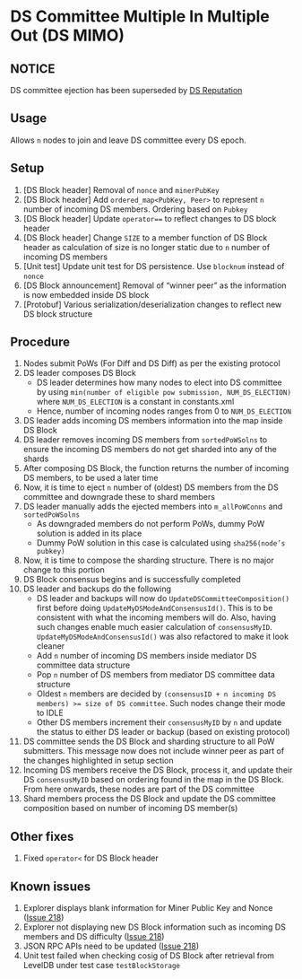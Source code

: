 # DS Committee Multiple In Multiple Out (DS MIMO)

## NOTICE

DS committee ejection has been superseded by [DS Reputation](ds-reputation.md)

## Usage

Allows `n` nodes to join and leave DS committee every DS epoch.

## Setup

1. [DS Block header] Removal of `nonce` and `minerPubKey`
1. [DS Block header] Add `ordered_map<PubKey, Peer>` to represent `n` number of incoming DS members. Ordering based on `Pubkey`
1. [DS Block header] Update `operator==` to reflect changes to DS block header
1. [DS Block header] Change `SIZE` to a member function of DS Block header as calculation of size is no longer static due to `n` number of incoming DS members
1. [Unit test] Update unit test for DS persistence. Use `blocknum` instead of `nonce`
1. [DS Block announcement] Removal of “winner peer” as the information is now embedded inside DS block
1. [Protobuf] Various serialization/deserialization changes to reflect new DS block structure

## Procedure

1. Nodes submit PoWs (For Diff and DS Diff) as per the existing protocol
1. DS leader composes DS Block
   - DS leader determines how many nodes to elect into DS committee by using `min(number of eligible pow submission, NUM_DS_ELECTION)` where `NUM_DS_ELECTION` is a constant in constants.xml
   - Hence, number of incoming nodes ranges from 0 to `NUM_DS_ELECTION`
1. DS leader adds incoming DS members information into the map inside DS Block
1. DS leader removes incoming DS members from `sortedPoWSolns` to ensure the incoming DS members do not get sharded into any of the shards
1. After composing DS Block, the function returns the number of incoming DS members, to be used a later time
1. Now, it is time to eject `n` number of (oldest) DS members from the DS committee and downgrade these to shard members
1. DS leader manually adds the ejected members into `m_allPoWConns` and `sortedPoWSolns`
   - As downgraded members do not perform PoWs, dummy PoW solution is added in its place
   - Dummy PoW solution in this case is calculated using `sha256(node’s pubkey)`
1. Now, it is time to compose the sharding structure. There is no major change to this portion
1. DS Block consensus begins and is successfully completed
1. DS leader and backups do the following
   - DS leader and backups will now do `UpdateDSCommitteeComposition()` first before doing `UpdateMyDSModeAndConsensusId()`. This is to be consistent with what the incoming members will do. Also, having such changes enable much easier calculation of `consensusMyID`. `UpdateMyDSModeAndConsensusId()` was also refactored to make it look cleaner
   - Add `n` number of incoming DS members inside mediator DS committee data structure
   - Pop `n` number of DS members from mediator DS committee data structure
   - Oldest `n` members are decided by `(consensusID + n incoming DS members) >= size of DS committee`. Such nodes change their mode to IDLE
   - Other DS members increment their `consensusMyID` by `n` and update the status to either DS leader or backup (based on existing protocol)
1. DS committee sends the DS Block and sharding structure to all PoW submitters. This message now does not include winner peer as part of the changes highlighted in setup section
1. Incoming DS members receive the DS Block, process it, and update their DS `consensusMyID` based on ordering found in the map in the DS Block. From here onwards, these nodes are part of the DS committee
1. Shard members process the DS Block and update the DS committee composition based on number of incoming DS member(s)

## Other fixes

1. Fixed `operator<` for DS Block header

## Known issues

1. Explorer displays blank information for Miner Public Key and Nonce ([Issue 218](https://github.com/Zilliqa/Issues/issues/218))
1. Explorer not displaying new DS Block information such as incoming DS members and DS difficulty ([Issue 218](https://github.com/Zilliqa/Issues/issues/218))
1. JSON RPC APIs need to be updated ([Issue 218](https://github.com/Zilliqa/Issues/issues/218))
1. Unit test failed when checking cosig of DS Block after retrieval from LevelDB under test case `testBlockStorage`

